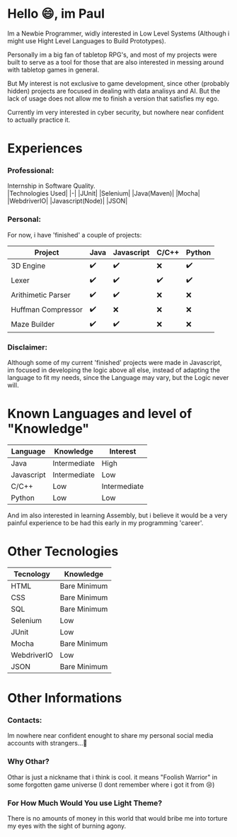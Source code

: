# Hello 😄, im Paul
Im a Newbie Programmer, widly interested in Low Level Systems (Although i might use Hight Level Languages to Build Prototypes).

Personally im a big fan of tabletop RPG's, and most of my projects were built to serve as a tool for those that are also interested in messing around with tabletop games in general.

But My interest is not exclusive to game development, since other (probably hidden) projects are focused in dealing with data analisys and AI. But the lack of usage does not allow me to finish a version that satisfies my ego.

Currently im very interested in cyber security, but nowhere near confident to actually practice it.

# Experiences

### Professional:
Internship in Software Quality.<br>
|Technologies Used|
|-|
|JUnit|
|Selenium|
|Java(Maven)|
|Mocha|
|WebdriverIO|
|Javascript(Node)|
|JSON|

### Personal:
For now, i have 'finished' a couple of projects:

|Project|Java|Javascript|C/C++|Python|
|-------|-|-|-|-|
|3D Engine|✔️|✔️|❌|✔️|
|Lexer|✔️|✔️|✔️|✔️|
|Arithimetic Parser|✔️|✔️|❌|❌|
|Huffman Compressor|✔️|❌|❌|❌|
|Maze Builder|✔️|✔️|❌|❌|

### Disclaimer:
Although some of my current 'finished' projects were made in Javascript, im focused in developing the logic above all else, instead of adapting the language to fit my needs, since the Language may vary, but the Logic never will.

# Known Languages and level of "Knowledge"
|Language|Knowledge|Interest|
|-|-|-|
|Java|Intermediate|High|
|Javascript|Intermediate|Low|
|C/C++|Low|Intermediate|
|Python|Low|Low|

And im also interested in learning Assembly, but i believe it would be a very painful experience to be had this early in my programming 'career'.

# Other Tecnologies
|Tecnology|Knowledge|
|-|-|
|HTML|Bare Minimum|
|CSS|Bare Minimum|
|SQL|Bare Minimum|
|Selenium|Low|
|JUnit|Low|
|Mocha|Bare Minimum|
|WebdriverIO|Low|
|JSON|Bare Minimum|

# Other Informations
### Contacts:
Im nowhere near confident enought to share my personal social media accounts with strangers...🤔

### Why Othar?
Othar is just a nickname that i think is cool. it means "Foolish Warrior" in some forgotten game universe (I dont remember where i got it from 😢)

### For How Much Would You use Light Theme?
There is no amounts of money in this world that would bribe me into torture my eyes with the sight of burning agony.

<!--
**PaulOthar/PaulOthar** is a ✨ _special_ ✨ repository because its `README.md` (this file) appears on your GitHub profile.

Here are some ideas to get you started:

- 🔭 I’m currently working on ...
- 🌱 I’m currently learning ...
- 👯 I’m looking to collaborate on ...
- 🤔 I’m looking for help with ...
- 💬 Ask me about ...
- 📫 How to reach me: ...
- 😄 Pronouns: ...
- ⚡ Fun fact: ...
-->
